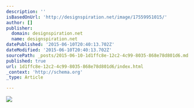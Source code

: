 ```yaml
---
description: ''
isBasedOnUrl: 'http://designspiration.net/image/17559951015/'
author: []
publisher:
  domain: designspiration.net
  name: designspiration.net
datePublished: '2015-06-10T20:40:13.702Z'
dateModified: '2015-06-10T20:40:13.702Z'
sourcePath: _posts/2015-06-10-1d1ffc8e-12c2-4c99-8035-868e78d801d6.md
published: true
url: 1d1ffc8e-12c2-4c99-8035-868e78d801d6/index.html
_context: 'http://schema.org'
_type: Article

---
```

![](http://a1.dspnimg.com/data/l/17559951015_HoYKkZ7n_l.jpg)